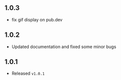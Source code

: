 ## 1.0.3

- fix gif display on pub.dev
## 1.0.2

- Updated documentation and fixed some minor bugs

## 1.0.1

- Released `v1.0.1`
